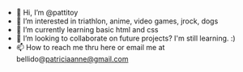 - 👋 Hi, I’m @pattitoy
- 👀 I’m interested in triathlon, anime, video games, jrock, dogs
- 🌱 I’m currently learning basic html and css
- 💞️ I’m looking to collaborate on future projects? I'm still learning. :)
- 📫 How to reach me thru here or email me at bellido@patriciaanne@gmail.com

<!---
pattitoy/pattitoy is a ✨ special ✨ repository because its `README.md` (this file) appears on your GitHub profile.
You can click the Preview link to take a look at your changes.
--->
